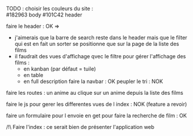 TODO :
choisir les couleurs du site :   
  #182963 body
  #101C42 header

faire le header : OK => 
- j'aimerais que la barre de search reste dans le header mais que le filter qui est en fait un sorter se positionne que sur la page de la liste des films
- il faudrait des vues d'affichage qvec le filtre pour gérer l'affichage des films :
  - en kanban (par défaut = tuile)
  - en table
  - en full description
faire la navbar : OK
peupler le tri : NOK

faire les routes :
un anime au clique sur un anime depuis la liste des films

faire le js pour gerer les differentes vues de l index : NOK (feature a revoir)

faire un formulaire pour l envoie en get pour faire la recherche de film : OK

/!\ Faire l'index : ce serait bien de présenter l'application web